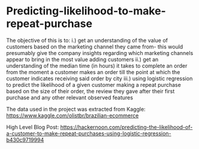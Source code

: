 # Predicting-likelihood-to-make-repeat-purchase

The objective of this is to:
i.) get an understanding of the value of customers based on the marketing channel they came from- this would presumably give the company insights regarding which marketing channels appear to bring in the most value adding customers
ii.) get an understanding of the median time (in hours) it takes to complete an order from the moment a customer makes an order till the point at which the customer indicates receiving said order by city
iii.) using logistic regression to predict the likelihood of a given customer making a repeat purchase based on the size of their order, the review they gave after their first purchase and any other relevant observed features

The data used in the project was extracted from Kaggle: https://www.kaggle.com/olistbr/brazilian-ecommerce

High Level Blog Post: https://hackernoon.com/predicting-the-likelihood-of-a-customer-to-make-repeat-purchases-using-logistic-regression-b430c9719994 
